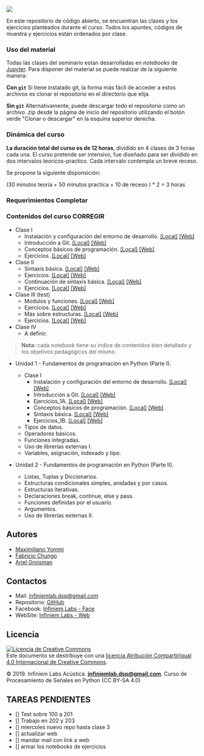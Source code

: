 ![](../img/titulos_introduccion_al_lenguaje.png)

En este repositorio de código abierto, se encuentran las clases y los ejercicios planteados durante el curso. Todos los apuntes, códigos de muestra y ejercicios están ordenados por clase.

### Uso del material

Todas las clases del seminario estan desarrolladas en *notebooks* de [Jupyter](https://jupyter.org/). Para disponer del material se puede realizar de la siguiente manera:

**Con `git`**
Si tiene instalado git, la forma más fácil de acceder a estos archivos es clonar el repositorio en el directorio que elija.

**Sin `git`**
Alternativamente, puede descargar todo el repositorio como un archivo .zip desde la página de inicio del repositorio utilizando el botón verde "Clonar o descargar" en la esquina superior derecha.

### Dinámica del curso

**La duración total del curso es de 12 horas**, dividido en 4 clases de 3 horas cada una. El curso pretende ser intensivo, fue diseñado para ser dividido en dos intervalos teoricos-practico. Cada intervalo contempla un breve receso.

Se propone la siguiente disponsición: 

(30 minutos teoria + 50 minutos practica + 10 de receso ) * 2 = 3 horas

### Requerimientos **Completar**
[comment]: <> (pensar requerimientos respecto al uso del curso, al uso del mismo, interprete, libreria para eso mencionar el archivo "requirements.txt", entre otros. El curso debe ser declarado de caracter público.)

### Contenidos del curso **CORREGIR**
[comment]: <> (ver tema del indice de contenidos, si hacerlo por clase o general)

* Clase I
    * Instalación y configuración del entorno de desarrollo. [[Local]](notebooks/000_instalacion.ipynb) [[Web]]()
    * Introducción a Git. [[Local]](notebooks/001_intro_git.ipynb) [[Web]]()
    * Conceptos básicos de programación. [[Local]](notebooks/002_conceptos_basicos.ipynb) [[Web]]()
    * Ejercicios. [[Local]](notebooks/003_ejercicio_1.ipynb) [[Web]]()
* Clase II 
    * Sintaxis básica. [[Local]](notebooks/100_sintaxis_basica.ipynb) [[Web]]()
    * Ejercicios. [[Local]](notebooks/101_ejercicio_2.ipynb) [[Web]]()
    * Continuación de sintaxis básica. [[Local]](notebooks/102_sintaxis_basica_continuacion.ipynb) [[Web]]()
    * Ejercicios. [[Local]](notebooks/103_ejercicio_3.ipynb) [[Web]]()
* Clase III (test)
    * Modulos y funciones. [[Local]](notebooks/200_modulos_funciones.ipynb) [[Web]]()
    * Ejercicios. [[Local]](notebooks/201_ejercicio_4.ipynb) [[Web]]()  
    * Más sobre estructuras. [[Local]](notebooks/202_mas_sobre_estructuras.ipynb) [[Web]]()
    * Ejercicios. [[Local]](notebooks/204_ejercicio_5.ipynb) [[Web]]()
* Clase IV
    * A definir.

> **Nota:** cada notebook tiene su indice de contenidos bien detallado y los objetivos pedagógicos del mismo.



* Unidad 1 - Fundamentos de programación en Python (Parte I).
    * Clase I 
        * Instalación y configuración del entorno de desarrollo. [[Local]]() [[Web]]()
        * Introducción a Git. [[Local]]() [[Web]]()
        * Ejercicios_1A. [[Local]]() [[Web]]()
        * Conceptos básicos de programación. [[Local]]() [[Web]]()
        * Sintaxis básica. [[Local]]() [[Web]]()
        * Ejercicios_1B. [[Local]]() [[Web]]()
  * Tipos de datos.
  * Operadores básicos.
  * Funciones integradas.
  * Uso de librerías externas I.
  * Variables, asignación, indexado y tipo.
  
* Unidad 2 - Fundamentos de programación en Python (Parte II).  
  * Listas, Tuplas y Diccionarios.
  * Estructuras condicionales simples, anidadas y por casos.
  * Estructuras iterativas.
  * Declaraciones break, continue, else y pass.
  * Funciones definidas por el usuario.
  * Argumentos.
  * Uso de librerías externas II.

## Autores

* [Maximiliano Yommi](https://www.linkedin.com/in/myommi)
* [Fabricio Chungo](https://www.linkedin.com/in/fabricio-chungo-983421b2)
* [Ariel Groisman](https://www.linkedin.com/in/ariel-groisman)

## Contactos

* Mail: infiniemlab.dsp@gmail.com
* Repositorio: [GitHub](https://github.com/infiniemlabs-acustica)
* Facebook: [Infiniem Labs - Face](https://www.facebook.com/InfiniemLab)
* WebSite: [Infiniem Labs - Web](https://infiniemacustica.com/)

## Licencia

<a rel="license" href="http://creativecommons.org/licenses/by-sa/4.0/"><img alt="Licencia de Creative Commons" style="border-width:0" src="https://i.creativecommons.org/l/by-sa/4.0/88x31.png" /></a><br />Este documento se destribuye con una <a rel="license" href="http://creativecommons.org/licenses/by-sa/4.0/">licencia Atribución CompartirIgual 4.0 Internacional de Creative Commons</a>.

© 2019. Infiniem Labs Acústica. **infiniemlab.dsp@gmail.com**. Curso de Procesamiento de Señales en Python (CC BY-SA 4.0)

## TAREAS PENDIENTES
  
* [] Test sobre 100 a 201 
* [] Trabajo en 202 y 203
* [] miercoles nuevo repo hasta clase 3
* [] actualizar web
* [] mandar mail con link a web
* [] armar los notebooks de ejercicios
